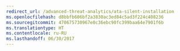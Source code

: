 ```yaml
---
redirect_url: /advanced-threat-analytics/ata-silent-installation
ms.openlocfilehash: d8bbfb606bf2a3830ac3ed84c5ad3f224c408236
ms.sourcegitcommit: 470675730967e0c36ebc90fc399baa64e7901f6b
ms.translationtype: HT
ms.contentlocale: ru-RU
ms.lasthandoff: 06/30/2017
---
```

